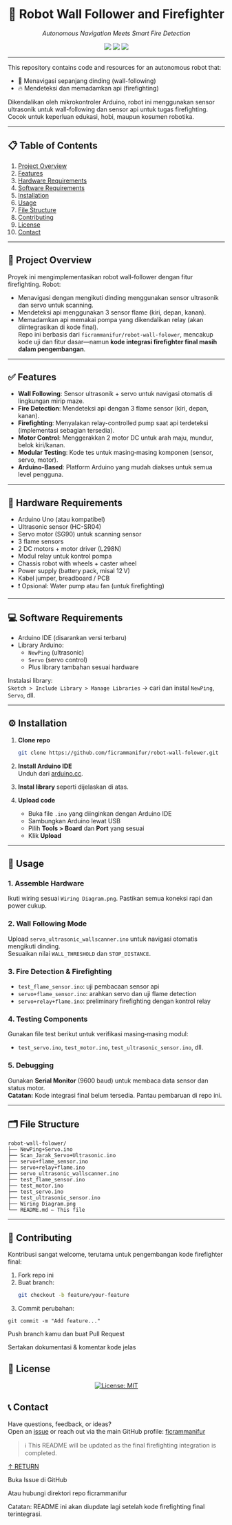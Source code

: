 <h1 align="center">🤖 Robot Wall Follower and Firefighter</h1>
<p align="center"><em>Autonomous Navigation Meets Smart Fire Detection</em></p>

<p align="center">
  <img src="https://img.shields.io/badge/last%20commit-today-brightgreen" />
  <img src="https://img.shields.io/badge/arduino-100%25-blue" />
  <img src="https://img.shields.io/badge/components-robotics-lightgrey" />
</p>

---

This repository contains code and resources for an autonomous robot that:

- 🔁 Menavigasi sepanjang dinding (wall-following)  
- 🔥 Mendeteksi dan memadamkan api (firefighting)  

Dikendalikan oleh mikrokontroler Arduino, robot ini menggunakan sensor ultrasonik untuk wall-following dan sensor api untuk tugas firefighting. Cocok untuk keperluan edukasi, hobi, maupun kosumen robotika.

---

## 📋 Table of Contents

1. [Project Overview](#project-overview)  
2. [Features](#features)  
3. [Hardware Requirements](#hardware-requirements)  
4. [Software Requirements](#software-requirements)  
5. [Installation](#installation)  
6. [Usage](#usage)  
7. [File Structure](#file-structure)  
8. [Contributing](#contributing)  
9. [License](#license)  
10. [Contact](#contact)  

---

## 🧠 Project Overview

Proyek ini mengimplementasikan robot wall-follower dengan fitur firefighting. Robot:

- Menavigasi dengan mengikuti dinding menggunakan sensor ultrasonik dan servo untuk scanning.
- Mendeteksi api menggunakan 3 sensor flame (kiri, depan, kanan).
- Memadamkan api memakai pompa yang dikendalikan relay (akan diintegrasikan di kode final).  
Repo ini berbasis dari `ficrammanifur/robot-wall-folower`, mencakup kode uji dan fitur dasar—namun **kode integrasi firefighter final masih dalam pengembangan**.

---

## ✅ Features

- **Wall Following**: Sensor ultrasonik + servo untuk navigasi otomatis di lingkungan mirip maze.  
- **Fire Detection**: Mendeteksi api dengan 3 flame sensor (kiri, depan, kanan).  
- **Firefighting**: Menyalakan relay-controlled pump saat api terdeteksi (implementasi sebagian tersedia).  
- **Motor Control**: Menggerakkan 2 motor DC untuk arah maju, mundur, belok kiri/kanan.  
- **Modular Testing**: Kode tes untuk masing‑masing komponen (sensor, servo, motor).  
- **Arduino-Based**: Platform Arduino yang mudah diakses untuk semua level pengguna.

---

## 🧰 Hardware Requirements

- Arduino Uno (atau kompatibel)  
- Ultrasonic sensor (HC-SR04)  
- Servo motor (SG90) untuk scanning sensor  
- 3 flame sensors  
- 2 DC motors + motor driver (L298N)  
- Modul relay untuk kontrol pompa  
- Chassis robot with wheels + caster wheel  
- Power supply (battery pack, misal 12 V)  
- Kabel jumper, breadboard / PCB  
- ❗ Opsional: Water pump atau fan (untuk firefighting)

---

## 💻 Software Requirements

- Arduino IDE (disarankan versi terbaru)  
- Library Arduino:  
  - `NewPing` (ultrasonic)  
  - `Servo` (servo control)  
  - Plus library tambahan sesuai hardware  

Instalasi library:  
`Sketch > Include Library > Manage Libraries` → cari dan instal `NewPing`, `Servo`, dll.

---

## ⚙️ Installation

1. **Clone repo**  
    ```bash
    git clone https://github.com/ficrammanifur/robot-wall-folower.git
    ```

2. **Install Arduino IDE**  
   Unduh dari [arduino.cc](https://www.arduino.cc/en/software).

3. **Instal library** seperti dijelaskan di atas.

4. **Upload code**  
   - Buka file `.ino` yang diinginkan dengan Arduino IDE  
   - Sambungkan Arduino lewat USB  
   - Pilih **Tools > Board** dan **Port** yang sesuai  
   - Klik **Upload**

---

## 🚀 Usage

### 1. Assemble Hardware  
Ikuti wiring sesuai `Wiring Diagram.png`. Pastikan semua koneksi rapi dan power cukup.

### 2. Wall Following Mode  
Upload `servo_ultrasonic_wallscanner.ino` untuk navigasi otomatis mengikuti dinding.  
Sesuaikan nilai `WALL_THRESHOLD` dan `STOP_DISTANCE`.

### 3. Fire Detection & Firefighting  
- `test_flame_sensor.ino`: uji pembacaan sensor api  
- `servo+flame_sensor.ino`: arahkan servo dan uji flame detection  
- `servo+relay+flame.ino`: preliminary firefighting dengan kontrol relay

### 4. Testing Components  
Gunakan file test berikut untuk verifikasi masing‑masing modul:  
- `test_servo.ino`, `test_motor.ino`, `test_ultrasonic_sensor.ino`, dll.

### 5. Debugging  
Gunakan **Serial Monitor** (9600 baud) untuk membaca data sensor dan status motor.  
**Catatan:** Kode integrasi final belum tersedia. Pantau pembaruan di repo ini.

---

## 🗂️ File Structure
```
robot-wall-folower/
├── NewPing+Servo.ino
├── Scan_Jarak_Servo+Ultrasonic.ino
├── servo+flame_sensor.ino
├── servo+relay+flame.ino
├── servo_ultrasonic_wallscanner.ino
├── test_flame_sensor.ino
├── test_motor.ino
├── test_servo.ino
├── test_ultrasonic_sensor.ino
├── Wiring Diagram.png
└── README.md ← This file
```

---

## 🤝 Contributing

Kontribusi sangat welcome, terutama untuk pengembangan kode firefighter final:

1. Fork repo ini  
2. Buat branch:  
   ```bash
   git checkout -b feature/your-feature

3. Commit perubahan:
```
git commit -m "Add feature..."
```
Push branch kamu dan buat Pull Request

Sertakan dokumentasi & komentar kode jelas

## 📝 License
<p align="center">
  <a href="https://github.com/ficrammanifur/ficrammanifur/blob/main/LICENSE">
    <img src="https://img.shields.io/badge/license-MIT-blue" alt="License: MIT" />
  </a>
</p>

## 📞 Contact

Have questions, feedback, or ideas?  
Open an [issue](https://github.com/ficrammanifur/robot-wall-folower/issues) or reach out via the main GitHub profile: [ficrammanifur](https://github.com/ficrammanifur)

> ℹ️ This README will be updated as the final firefighting integration is completed.

<p align="left"><a href="#robot-wall-follower">↑ RETURN</a></p>

Buka Issue di GitHub

Atau hubungi direktori repo ficrammanifur

Catatan: README ini akan diupdate lagi setelah kode firefighting final terintegrasi.

